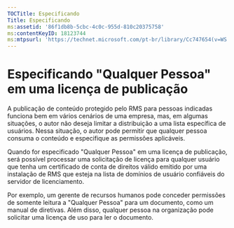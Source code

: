 ```yaml
---
TOCTitle: Especificando 
Title: Especificando 
ms:assetid: '86f1db8b-5cbc-4c0c-955d-810c20375758'
ms:contentKeyID: 18123744
ms:mtpsurl: 'https://technet.microsoft.com/pt-br/library/Cc747654(v=WS.10)'
---
```


Especificando "Qualquer Pessoa" em uma licença de publicação
============================================================

A publicação de conteúdo protegido pelo RMS para pessoas indicadas funciona bem em vários cenários de uma empresa, mas, em algumas situações, o autor não deseja limitar a distribuição a uma lista específica de usuários. Nessa situação, o autor pode permitir que qualquer pessoa consuma o conteúdo e especifique as permissões aplicáveis.

Quando for especificado "Qualquer Pessoa" em uma licença de publicação, será possível processar uma solicitação de licença para qualquer usuário que tenha um certificado de conta de direitos válido emitido por uma instalação de RMS que esteja na lista de domínios de usuário confiáveis do servidor de licenciamento.

Por exemplo, um gerente de recursos humanos pode conceder permissões de somente leitura a "Qualquer Pessoa" para um documento, como um manual de diretivas. Além disso, qualquer pessoa na organização pode solicitar uma licença de uso para ler o documento.
